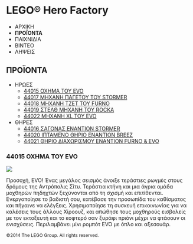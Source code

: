 # LEGO® Hero Factory

- ΑΡΧΙΚΗ
- **ΠΡΟΪΟΝΤΑ**
- ΠΑΙΧΝΙΔΙΑ
- ΒΙΝΤΕΟ
- ΛΗΨΕΙΣ

## ΠΡΟΪΟΝΤΑ

- ΗΡΩΕΣ
  - [44015 ΟΧΗΜΑ ΤΟΥ EVO](/el-GR/themes/Hero-Factory/products/44015.md)
  - [44017 ΜΗΧΑΝΗ ΠΑΓΕΤΟΥ ΤΟΥ STORMER](/el-GR/themes/Hero-Factory/products/44017.md)
  - [44018 ΜΗΧΑΝΗ ΤΖΕΤ ΤΟΥ FURNO](/el-GR/themes/Hero-Factory/products/44018.md)
  - [44019 ΣΤΕΛΘ ΜΗΧΑΝΗ ΤΟΥ ROCKA](/el-GR/themes/Hero-Factory/products/44019.md)
  - [44022 ΜΗΧΑΝΗ XL ΤΟΥ EVO](/el-GR/themes/Hero-Factory/products/44022.md)
- ΘΗΡΕΣ
  - [44016 ΣΑΓΟΝΑΣ ΕΝΑΝΤΙΟΝ STORMER](/el-GR/themes/Hero-Factory/products/44016.md)
  - [44020 ΙΠΤΑΜΕΝΟ ΘΗΡΙΟ ΕΝΑΝΤΙΟΝ BREEZ](/el-GR/themes/Hero-Factory/products/44020.md)
  - [44021 ΘΗΡΙΟ ΔΙΑΧΩΡΙΣΜΟΥ ΕΝΑΝΤΙΟΝ FURNO &amp; EVO](/el-GR/themes/Hero-Factory/products/44021.md)

### 44015 ΟΧΗΜΑ ΤΟΥ EVO

![](https://www.lego.com/cdn/product-assets/product.img.pri/44015_prod.jpg)

Προσοχή, EVO! Ένας μεγάλος σεισμός άνοιξε τεράστιες ρωγμές στους δρόμους της Αντρόπολις Σίτυ. Τεράστια κτήνη και μια άγρια ομάδα μοχθηρών πηδηχτών ξεχύνονται από τη σχισμή και επιτίθενται. Ενεργοποίησε το βαδιστή σου, κατέβασε την προσωπίδα του καθίσματος και πήγαινε να ελέγξεις. Χρησιμοποίησε τη συσκευή επικοινωνίας για να καλέσεις τους άλλους Χίροουζ, και απώθησε τους μοχθηρούς εισβολείς με τον εκτοξευτή και το κοφτερό σαν ξυράφι πριόνι μέχρι να φτάσουν οι ενισχύσεις. Περιλαμβάνει μίνι ρομπότ EVO με όπλο και αξεσουάρ.

<span style="font-size: 12px; text-align: center;">&copy;2014 The LEGO Group. All rights reserved.</span>
